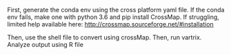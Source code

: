 First, generate the conda env using the cross platform yaml file. If the conda env fails, make one with python 3.6 and pip install CrossMap.
If struggling, limited help available here: http://crossmap.sourceforge.net/#installation

Then, use the shell file to convert using crossMap. Then, run vartrix. Analyze output using R file
